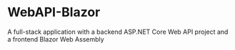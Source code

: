 # WebAPI-Blazor
A full-stack application with a backend ASP.NET Core Web API project and a frontend Blazor Web Assembly 
